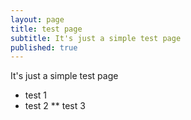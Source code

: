 ```yaml
---
layout: page
title: test page
subtitle: It's just a simple test page
published: true
---
```


It's just a simple test page

* test 1
* test 2
** test 3
